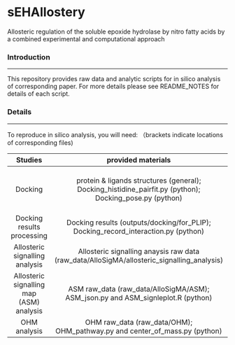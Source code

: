 # sEHAllostery
Allosteric regulation of the soluble epoxide hydrolase by nitro fatty acids by a combined experimental and computational approach

### Introduction 
***
This repository provides raw data and analytic scripts for in silico analysis of corresponding paper.
For more details please see README_NOTES for details of each script.

### Details
***
To reproduce in silico analysis, you will need: （brackets indicate locations of corresponding files)

| Studies | provided materials | additional requirements |
| :----------: | :-----------:  | :-----------: |
| Docking | protein & ligands structures (general); <br>Docking_histidine_pairfit.py (python); <br>Docking_pose.py (python) | Python 2 or 3, PyMOL; <br>Scripts and other required software for AutoDock4 Covalent docking (require Python 2): https://autodock.scripps.edu/resources/covalent-docking/|
| Docking results processing | Docking results (outputs/docking/for_PLIP); <br>Docking_record_interaction.py (python)  | Python 3; <br>PLIP (https://github.com/pharmai/plip) |
| Allosteric signalling analysis | Allosteric signalling anaysis raw data (raw_data/AlloSigMA/allosteric_signalling_analysis) | - |
| Allosteric signalling map (ASM) analysis | ASM raw_data (raw_data/AlloSigMA/ASM); <br>ASM_json.py and ASM_signleplot.R (python) | Python 3, R|
| OHM analysis | OHM raw_data (raw_data/OHM); <br>OHM_pathway.py and center_of_mass.py (python) | Python 3, PyMOL |


